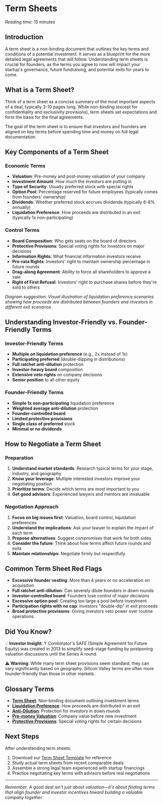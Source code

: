 # Term Sheets

*Reading time: 15 minutes*

## Introduction

A term sheet is a non-binding document that outlines the key terms and conditions of a potential investment. It serves as a blueprint for the more detailed legal agreements that will follow. Understanding term sheets is crucial for founders, as the terms you agree to now will impact your startup's governance, future fundraising, and potential exits for years to come.

## What is a Term Sheet?

Think of a term sheet as a concise summary of the most important aspects of a deal, typically 3-10 pages long. While non-binding (except for confidentiality and exclusivity provisions), term sheets set expectations and form the basis for the final agreements.

The goal of the term sheet is to ensure that investors and founders are aligned on key terms before spending time and money on full legal documentation.

## Key Components of a Term Sheet

### Economic Terms

- **Valuation**: Pre-money and post-money valuation of your company
- **Investment Amount**: How much the investors are putting in
- **Type of Security**: Usually preferred stock with special rights
- **Option Pool**: Percentage reserved for future employees (typically comes from founders' ownership)
- **Dividends**: Whether preferred stock accrues dividends (typically 6-8% annually)
- **Liquidation Preference**: How proceeds are distributed in an exit (typically 1x non-participating)

### Control Terms

- **Board Composition**: Who gets seats on the board of directors
- **Protective Provisions**: Special voting rights for investors on major decisions
- **Information Rights**: What financial information investors receive
- **Pro-rata Rights**: Investors' right to maintain ownership percentage in future rounds
- **Drag-along Agreement**: Ability to force all shareholders to approve a sale
- **Right of First Refusal**: Investors' right to purchase shares before they're sold to others

*Diagram suggestion: Visual illustration of liquidation preference scenarios showing how proceeds are distributed between founders and investors in different exit scenarios*

## Understanding Investor-Friendly vs. Founder-Friendly Terms

### Investor-Friendly Terms

- **Multiple on liquidation preference** (e.g., 2x instead of 1x)
- **Participating preferred** (double-dipping in distributions)
- **Full ratchet anti-dilution** protection
- **Investor-heavy board** composition
- **Extensive veto rights** on company decisions
- **Senior position** to all other equity

### Founder-Friendly Terms

- **Simple 1x non-participating** liquidation preference
- **Weighted average anti-dilution** protection
- **Founder-controlled board**
- **Limited protective provisions**
- **Single class of preferred** stock
- **Minimal or no dividends**

## How to Negotiate a Term Sheet

### Preparation

1. **Understand market standards**: Research typical terms for your stage, industry, and geography
2. **Know your leverage**: Multiple interested investors improve your negotiating position
3. **Prioritize terms**: Decide which terms are most important to you
4. **Get good advisors**: Experienced lawyers and mentors are invaluable

### Negotiation Approach

1. **Focus on big issues first**: Valuation, board control, liquidation preferences
2. **Understand the implications**: Ask your lawyer to explain the impact of each term
3. **Propose alternatives**: Suggest compromises that work for both sides
4. **Consider the future**: Think about how terms affect future rounds and exits
5. **Maintain relationships**: Negotiate firmly but respectfully

## Common Term Sheet Red Flags

- **Excessive founder vesting**: More than 4 years or no acceleration on acquisition
- **Full ratchet anti-dilution**: Can severely dilute founders in down rounds
- **Investor-controlled board**: Founders lose control of major decisions
- **Excessive option pool**: Creating too large a pool before investment
- **Participation rights with no cap**: Investors "double-dip" in exit proceeds
- **Broad protective provisions**: Giving investors veto power over routine operations

## Did You Know?

💡 **Investor Insight**: Y Combinator's SAFE (Simple Agreement for Future Equity) was created in 2013 to simplify seed-stage funding by postponing valuation discussions until the Series A round.

⚠️ **Warning**: While many term sheet provisions seem standard, they can vary significantly based on geography. Silicon Valley terms are often more founder-friendly than those in other markets.

## Glossary Terms

- **[Term Sheet](/glossary#term-sheet)**: Non-binding document outlining investment terms
- **[Liquidation Preference](/glossary#liquidation-preference)**: How proceeds are distributed in an exit
- **[Anti-Dilution](/glossary#anti-dilution)**: Protection for investors in down rounds
- **[Pre-money Valuation](/glossary#pre-money-valuation)**: Company value before new investment
- **[Protective Provisions](/glossary#protective-provisions)**: Special voting rights for certain decisions

## Next Steps

After understanding term sheets:
1. Download our [Term Sheet Template](/resources) for reference
2. Study actual term sheets from recent comparable deals
3. Assemble a strong legal team experienced with startup financings
4. Practice negotiating key terms with advisors before real negotiations

---

*Remember: A good deal isn't just about valuation—it's about finding terms that align founder and investor incentives toward building a valuable company together.*